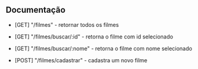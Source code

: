 ## Documentação

- [GET] "/filmes" - retornar todos os filmes

- [GET] "/filmes/buscar/:id" - retorna o filme com id selecionado

- [GET] "/filmes/buscar/:nome" - retorna o filme com nome selecionado

- [POST] "/filmes/cadastrar" - cadastra um novo filme